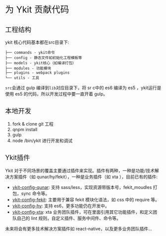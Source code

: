 <h1 style="font-weight: normal"> 为 Ykit 贡献代码 </h1>

<h2 style="font-weight: normal"> 工程结构 </h2>

ykit 核心代码基本都在src目录下:

```
├── commands - ykit命令
├── config - 静态文件如初始化工程模板等
├── models - ykit核心（如编译打包）
├── modules - 功能模块
├── plugins - webpack plugins
└── utils - 工具
```

`src`会通过 gulp 编译到`lib`对应目录下，将 sr c中的 es6 编译为 es5 ，ykit运行是使用 es5 的代码，所以开发过程中要一直开着 gulp。

<h2 style="font-weight: normal"> 本地开发 </h2>

1. fork & clone git 工程
2. qnpm install
3. gulp
4. node /bin/ykit 进行开发和调试

<h2 style="font-weight: normal"> Ykit插件 </h2>

Ykit 对于不同场景的覆盖主要通过插件来实现。插件有两种，一种是功能/技术解决方案插件（如 qunar/hy/fekit），一种是业务插件（如 xta ），目前已有的插件:

- [ykit-config-qunar][1]: 支持 sass/less，实现资源带版本号，fekit_moudles 打包，sync 命令等。
- [ykit-config-fekit][2]: 主要用于兼容 fekit 模块化语法，如 css 中的 require 等。
- [ykit-config-hy][3]: 支持 es6，更多功能仍在开发中。
- [ykit-config-xta][4]: xta 业务团队插件，可在里面引用其它功能插件，和定义团队自己的 lint 规则，自定义插件、服务中间件、命令等。

未来将会有更多技术解决方案插件如 react-native，以及更多业务团队插件...

[1]: http://gitlab.corp.qunar.com/mfe/ykit-config-qunar
[2]: http://gitlab.corp.qunar.com/mfe/ykit-config-fekit
[3]: http://gitlab.corp.qunar.com/mfe/ykit-config-hy
[4]: http://gitlab.corp.qunar.com/mfe/ykit-config-xta
